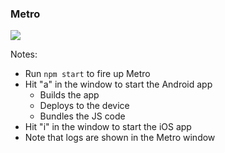 ### Metro
<img src="img/metro-run.gif"/>

Notes:

- Run `npm start` to fire up Metro
- Hit "a" in the window to start the Android app
  - Builds the app
  - Deploys to the device
  - Bundles the JS code
- Hit "i" in the window to start the iOS app
- Note that logs are shown in the Metro window
